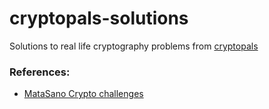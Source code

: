 # cryptopals-solutions
Solutions to real life cryptography problems from [cryptopals](http://cryptopals.com/)



### References:
- [MataSano Crypto challenges](https://blog.pinboard.in/2013/04/the_matasano_crypto_challenges/)


